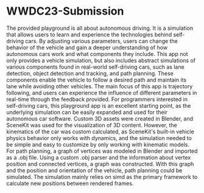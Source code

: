 # WWDC23-Submission

The provided playground is all about autonomous driving. It is a simulation that allows users to learn and experience the technologies behind self-driving cars. By adjusting various parameters, users can change the behavior of the vehicle and gain a deeper understanding of how autonomous cars work and what components they include.
This app not only provides a vehicle simulation, but also includes abstract simulations of various components found in real-world self-driving cars, such as lane detection, object detection and tracking, and path planning. These components enable the vehicle to follow a desired path and maintain its lane while avoiding other vehicles. The main focus of this app is trajectory following, and users can experience the influence of different parameters in real-time through the feedback provided.
For programmers interested in self-driving cars, this playground app is an excellent starting point, as the underlying simulation can be easily expanded and used for their autonomous car software. Custom 3D assets were created in Blender, and SceneKit was used for the visualization of 3D content. However, the kinematics of the car was custom calculated, as SceneKit's built-in vehicle physics behavior only works with dynamics, and the simulation needed to be simple and easy to customize by only working with kinematic models.
For path planning, a graph of vertices was modeled in Blender and imported as a .obj file. Using a custom .obj parser and the information about vertex position and connected vertices, a graph was constructed. With this graph and the position and orientation of the vehicle, path planning could be simulated. The simulation mainly relies on simd as the primary framework to calculate new positions between rendered frames.
